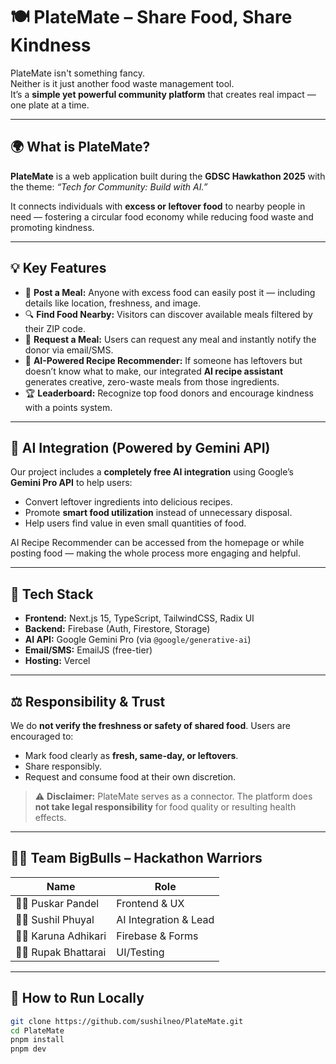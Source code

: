 # 🍽️ PlateMate – Share Food, Share Kindness

PlateMate isn't something fancy.  
Neither is it just another food waste management tool.  
It’s a **simple yet powerful community platform** that creates real impact — one plate at a time.  

---

## 🌍 What is PlateMate?

**PlateMate** is a web application built during the **GDSC Hawkathon 2025** with the theme: _“Tech for Community: Build with AI.”_  

It connects individuals with **excess or leftover food** to nearby people in need — fostering a circular food economy while reducing food waste and promoting kindness.

---

## 💡 Key Features

- 🥘 **Post a Meal:** Anyone with excess food can easily post it — including details like location, freshness, and image.
- 🔍 **Find Food Nearby:** Visitors can discover available meals filtered by their ZIP code.
- 📩 **Request a Meal:** Users can request any meal and instantly notify the donor via email/SMS.
- 🧠 **AI-Powered Recipe Recommender:** If someone has leftovers but doesn’t know what to make, our integrated **AI recipe assistant** generates creative, zero-waste meals from those ingredients.
- 🏆 **Leaderboard:** Recognize top food donors and encourage kindness with a points system.

---

## 🧠 AI Integration (Powered by Gemini API)

Our project includes a **completely free AI integration** using Google’s **Gemini Pro API** to help users:

- Convert leftover ingredients into delicious recipes.
- Promote **smart food utilization** instead of unnecessary disposal.
- Help users find value in even small quantities of food.

AI Recipe Recommender can be accessed from the homepage or while posting food — making the whole process more engaging and helpful.

---

## 🧪 Tech Stack

- **Frontend:** Next.js 15, TypeScript, TailwindCSS, Radix UI
- **Backend:** Firebase (Auth, Firestore, Storage)
- **AI API:** Google Gemini Pro (via `@google/generative-ai`)
- **Email/SMS:** EmailJS (free-tier)
- **Hosting:** Vercel

---

## ⚖️ Responsibility & Trust

We do **not verify the freshness or safety of shared food**. Users are encouraged to:

- Mark food clearly as **fresh, same-day, or leftovers**.
- Share responsibly.
- Request and consume food at their own discretion.

> ⚠️ **Disclaimer:** PlateMate serves as a connector. The platform does **not take legal responsibility** for food quality or resulting health effects.

---

## 👨‍💻 Team BigBulls – Hackathon Warriors

| Name               | Role              |
|--------------------|-------------------|
| 🧑‍💻 Puskar Pandel     | Frontend & UX     |
| 🧑‍💻 Sushil Phuyal     | AI Integration & Lead |
| 👩‍💻 Karuna Adhikari   | Firebase & Forms  |
| 🧑‍💻 Rupak Bhattarai   | UI/Testing        |

---

## 🚀 How to Run Locally

```bash
git clone https://github.com/sushilneo/PlateMate.git
cd PlateMate
pnpm install
pnpm dev
